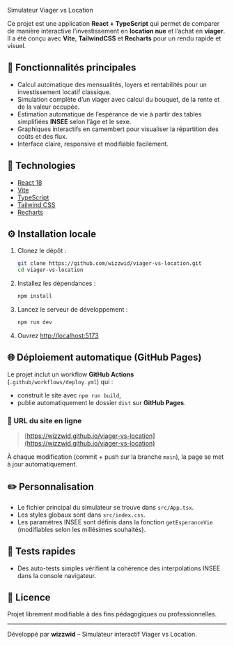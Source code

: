 Simulateur Viager vs Location

Ce projet est une application **React + TypeScript** qui permet de comparer de manière interactive l’investissement en **location nue** et l’achat en **viager**. Il a été conçu avec **Vite**, **TailwindCSS** et **Recharts** pour un rendu rapide et visuel.

## 🚀 Fonctionnalités principales
- Calcul automatique des mensualités, loyers et rentabilités pour un investissement locatif classique.
- Simulation complète d’un viager avec calcul du bouquet, de la rente et de la valeur occupée.
- Estimation automatique de l’espérance de vie à partir des tables simplifiées **INSEE** selon l’âge et le sexe.
- Graphiques interactifs en camembert pour visualiser la répartition des coûts et des flux.
- Interface claire, responsive et modifiable facilement.

## 🧩 Technologies
- [React 18](https://react.dev/)
- [Vite](https://vitejs.dev/)
- [TypeScript](https://www.typescriptlang.org/)
- [Tailwind CSS](https://tailwindcss.com/)
- [Recharts](https://recharts.org/)

## ⚙️ Installation locale
1. Clonez le dépôt :
   ```bash
   git clone https://github.com/wizzwid/viager-vs-location.git
   cd viager-vs-location
   ```
2. Installez les dépendances :
   ```bash
   npm install
   ```
3. Lancez le serveur de développement :
   ```bash
   npm run dev
   ```
4. Ouvrez [http://localhost:5173](http://localhost:5173)

## 🌐 Déploiement automatique (GitHub Pages)
Le projet inclut un workflow **GitHub Actions** (`.github/workflows/deploy.yml`) qui :
- construit le site avec `npm run build`,
- publie automatiquement le dossier `dist` sur **GitHub Pages**.

### 🔗 URL du site en ligne
> [https://wizzwid.github.io/viager-vs-location](https://wizzwid.github.io/viager-vs-location)

À chaque modification (commit + push sur la branche `main`), la page se met à jour automatiquement.

## ✏️ Personnalisation
- Le fichier principal du simulateur se trouve dans `src/App.tsx`.
- Les styles globaux sont dans `src/index.css`.
- Les paramètres INSEE sont définis dans la fonction `getEsperanceVie` (modifiables selon les millésimes souhaités).

## 🧪 Tests rapides
- Des auto-tests simples vérifient la cohérence des interpolations INSEE dans la console navigateur.

## 📄 Licence
Projet librement modifiable à des fins pédagogiques ou professionnelles.

---
Développé par **wizzwid** – Simulateur interactif Viager vs Location.
